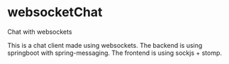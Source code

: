 # websocketChat
Chat with websockets

This is a chat client made using websockets. The backend is using springboot with spring-messaging. The frontend is using sockjs + stomp.
